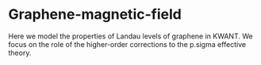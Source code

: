 # Graphene-magnetic-field
Here we model the properties of Landau levels of graphene in KWANT. We focus on the role of the higher-order corrections to the p.sigma effective theory.
